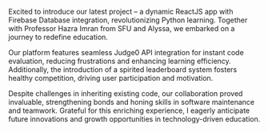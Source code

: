Excited to introduce our latest project – a dynamic ReactJS app with Firebase Database integration, revolutionizing Python learning. Together with Professor Hazra Imran from SFU and Alyssa, we embarked on a journey to redefine education.

Our platform features seamless Judge0 API integration for instant code evaluation, reducing frustrations and enhancing learning efficiency. Additionally, the introduction of a spirited leaderboard system fosters healthy competition, driving user participation and motivation.

Despite challenges in inheriting existing code, our collaboration proved invaluable, strengthening bonds and honing skills in software maintenance and teamwork. Grateful for this enriching experience, I eagerly anticipate future innovations and growth opportunities in technology-driven education.
